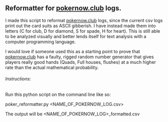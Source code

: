 ## Reformatter for [pokernow.club](pokernow.club) logs.

I made this script to reformat [pokernow.club](pokernow.club) logs, since the current csv logs print out the
card suits as ASCII gibberish. 
I have instead made them into letters (C for club, D for diamond,
S for spade, H for heart). This is still able to be analyzed visually and better lends itself for
text analysis with a computer programming language. 

I would love if someone used this as a starting point to prove that [pokernow.club](pokernow.club) has a faulty, rigged random number 
generator that gives players really good hands (Quads, Full houses, flushes) at a much higher rate
than the actual mathematical probability.

###### Instructions:

Run this python script on the command line like so:

poker_reformatter.py <NAME_OF_POKERNOW_LOG.csv>

The output will be <NAME_OF_POKERNOW_LOG>_formatted.csv
